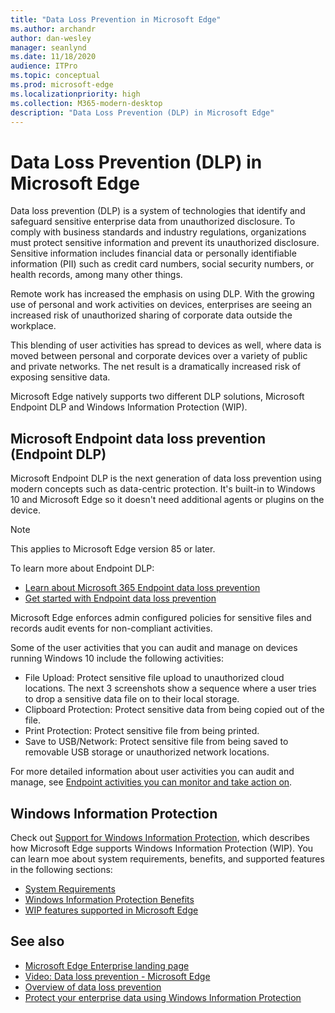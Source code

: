 ```yaml
---
title: "Data Loss Prevention in Microsoft Edge"
ms.author: archandr
author: dan-wesley
manager: seanlynd
ms.date: 11/18/2020
audience: ITPro
ms.topic: conceptual
ms.prod: microsoft-edge
ms.localizationpriority: high
ms.collection: M365-modern-desktop
description: "Data Loss Prevention (DLP) in Microsoft Edge"
---
```


# Data Loss Prevention (DLP) in Microsoft Edge

Data loss prevention (DLP) is a system of technologies that identify and safeguard sensitive enterprise data from unauthorized disclosure. To comply with business standards and industry regulations, organizations must protect sensitive information and prevent its unauthorized disclosure. Sensitive information includes financial data or personally identifiable information (PII) such as credit card numbers, social security numbers, or health records, among many other things.

Remote work has increased the emphasis on using DLP. With the growing use of personal and work activities on devices, enterprises are seeing an increased risk of unauthorized sharing of corporate data outside the workplace.

This blending of user activities has spread to devices as well, where data is moved between personal and corporate devices over a variety of public and private networks. The net result is a dramatically increased risk of exposing sensitive data.

Microsoft Edge natively supports two different DLP solutions, Microsoft Endpoint DLP and Windows Information Protection (WIP).

## Microsoft Endpoint data loss prevention (Endpoint DLP)

Microsoft Endpoint DLP is the next generation of data loss prevention using modern concepts such as data-centric protection. It's built-in to Windows 10 and Microsoft Edge so it doesn't need additional agents or plugins on the device.

> [!NOTE]
> This applies to Microsoft Edge version 85 or later.

To learn more about Endpoint DLP:

- [Learn about Microsoft 365 Endpoint data loss prevention](https://docs.microsoft.com/microsoft-365/compliance/endpoint-dlp-learn-about?view=o365-worldwide)
- [Get started with Endpoint data loss prevention](https://docs.microsoft.com/microsoft-365/compliance/endpoint-dlp-getting-started?view=o365-worldwide)

Microsoft Edge enforces admin configured policies for sensitive files and records audit events for non-compliant activities.

Some of the user activities that you can audit and manage on devices running Windows 10 include the following activities:

- File Upload: Protect sensitive file upload to unauthorized cloud locations. The next 3 screenshots show a sequence where a user tries to drop a sensitive data file on to their local storage.
- Clipboard Protection: Protect sensitive data from being copied out of the file.
- Print Protection: Protect sensitive file from being printed.
- Save to USB/Network: Protect sensitive file from being saved to removable USB storage or unauthorized network locations.

For more detailed information about user activities you can audit and manage, see [Endpoint activities you can monitor and take action on](https://docs.microsoft.com/microsoft-365/compliance/endpoint-dlp-learn-about?view=o365-worldwide#endpoint-activities-you-can-monitor-and-take-action-on).

## Windows Information Protection

Check out [Support for Windows Information Protection](https://docs.microsoft.com/deployedge/microsoft-edge-security-windows-information-protection), which describes how Microsoft Edge supports Windows Information Protection (WIP). You can learn moe about system requirements, benefits, and supported features in the following sections:

- [System Requirements](https://docs.microsoft.com/deployedge/:microsoft-edge-security-windows-information-protection#system-requirements)
- [Windows Information Protection Benefits](https://docs.microsoft.com/deployedge/microsoft-edge-security-windows-information-protection#windows-information-protection-benefits)
- [WIP features supported in Microsoft Edge](https://docs.microsoft.com/DeployEdge/microsoft-edge-security-windows-information-protection#wip-features-supported-in-microsoft-edge)

## See also

- [Microsoft Edge Enterprise landing page](https://aka.ms/EdgeEnterprise)
- [Video: Data loss prevention - Microsoft Edge](https://www.youtube.com/watch?v=dLD04U9eTqg)
- [Overview of data loss prevention](https://docs.microsoft.com/microsoft-365/compliance/data-loss-prevention-policies?view=o365-worldwide)
- [Protect your enterprise data using Windows Information Protection](https://docs.microsoft.com/windows/security/information-protection/windows-information-protection/protect-enterprise-data-using-wip)
